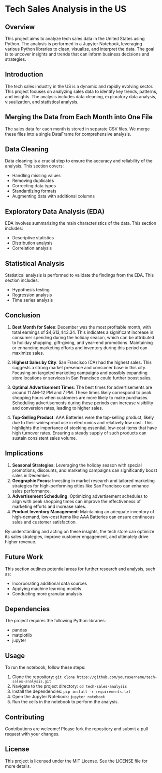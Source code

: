 # Tech Sales Analysis in the US

## Overview
This project aims to analyze tech sales data in the United States using Python. The analysis is performed in a Jupyter Notebook, leveraging various Python libraries to clean, visualize, and interpret the data. The goal is to uncover insights and trends that can inform business decisions and strategies.
  
## Introduction
The tech sales industry in the US is a dynamic and rapidly evolving sector. This project focuses on analyzing sales data to identify key trends, patterns, and insights. The analysis includes data cleaning, exploratory data analysis, visualization, and statistical analysis.

## Merging the Data from Each Month into One File 
The sales data for each month is stored in separate CSV files. We merge these files into a single DataFrame for comprehensive analysis.

## Data Cleaning
Data cleaning is a crucial step to ensure the accuracy and reliability of the analysis. This section covers:
- Handling missing values
- Removing duplicates
- Correcting data types
- Standardizing formats
- Augmenting data with additional columns

## Exploratory Data Analysis (EDA)
EDA involves summarizing the main characteristics of the data. This section includes:
- Descriptive statistics
- Distribution analysis
- Correlation analysis


## Statistical Analysis
Statistical analysis is performed to validate the findings from the EDA. This section includes:
- Hypothesis testing
- Regression analysis
- Time series analysis

## Conclusion

1. **Best Month for Sales**: December was the most profitable month, with total earnings of $4,613,443.34. This indicates a significant increase in consumer spending during the holiday season, which can be attributed to holiday shopping, gift-giving, and year-end promotions. Maintaining or enhancing marketing efforts and inventory during this period can maximize sales.

2. **Highest Sales by City**: San Francisco (CA) had the highest sales. This suggests a strong market presence and consumer base in this city. Focusing on targeted marketing campaigns and possibly expanding store locations or services in San Francisco could further boost sales.

3. **Optimal Advertisement Times**: The best times for advertisements are around 11 AM-12 PM and 7 PM. These times likely correspond to peak shopping hours when customers are more likely to make purchases. Scheduling advertisements during these periods can increase visibility and conversion rates, leading to higher sales.

4. **Top-Selling Product**: AAA Batteries were the top-selling product, likely due to their widespread use in electronics and relatively low cost. This highlights the importance of stocking essential, low-cost items that have high turnover rates. Ensuring a steady supply of such products can sustain consistent sales volume.

## Implications

1. **Seasonal Strategies**: Leveraging the holiday season with special promotions, discounts, and marketing campaigns can significantly boost sales in December.
2. **Geographic Focus**: Investing in market research and tailored marketing strategies for high-performing cities like San Francisco can enhance sales performance.
3. **Advertisement Scheduling**: Optimizing advertisement schedules to align with peak shopping times can improve the effectiveness of marketing efforts and increase sales.
4. **Product Inventory Management**: Maintaining an adequate inventory of high-demand, low-cost items like AAA Batteries can ensure continuous sales and customer satisfaction.

By understanding and acting on these insights, the tech store can optimize its sales strategies, improve customer engagement, and ultimately drive higher revenue.

## Future Work
This section outlines potential areas for further research and analysis, such as:
- Incorporating additional data sources
- Applying machine learning models
- Conducting more granular analysis

## Dependencies
The project requires the following Python libraries:
- pandas
- matplotlib
- jupyter

## Usage
To run the notebook, follow these steps:
1. Clone the repository: `git clone https://github.com/yourusername/tech-sales-analysis.git`
2. Navigate to the project directory: `cd tech-sales-analysis`
3. Install the dependencies: `pip install -r requirements.txt`
4. Open the Jupyter Notebook: `jupyter notebook`
5. Run the cells in the notebook to perform the analysis.

## Contributing
Contributions are welcome! Please fork the repository and submit a pull request with your changes.

## License
This project is licensed under the MIT License. See the LICENSE file for more details.
